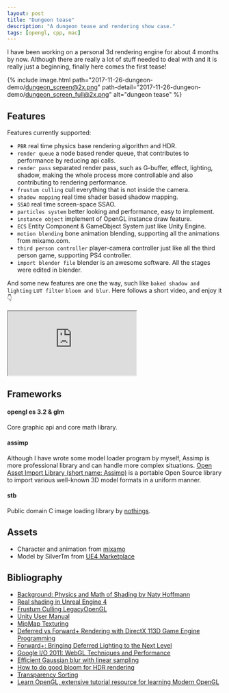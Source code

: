 ```yaml
---
layout: post
title: "Dungeon tease"
description: "A dungeon tease and rendering show case."
tags: [opengl, cpp, mac]
---
```


I have been working on a personal 3d rendering engine for about 4 months by now. Although there are really a lot of stuff needed to deal with and it is really just a beginning, finally here comes the first tease!

{% include image.html path="2017-11-26-dungeon-demo/dungeon_screen@2x.png" path-detail="2017-11-26-dungeon-demo/dungeon_screen_full@2x.png" alt="dungeon tease" %}

## Features

Features currently supported:

- `PBR` real time physics base rendering algorithm and HDR.
- `render queue` a node based render queue, that contributes to performance by reducing api calls.
- `render pass` separated render pass, such as G-buffer, effect, lighting, shadow, making the whole process more controllable and also contributing to rendering performance.
- `frustum culling` cull everything that is not inside the camera.
- `shadow mapping` real time shader based shadow mapping.
- `SSAO` real time screen-space SSAO.
- `particles system` better looking and performance, easy to implement.
- `instance object` implement of OpenGL instance draw feature.
- `ECS` Entity Component & GameObject System just like Unity Engine.
- `motion blending` bone animation blending, supporting all the animations from mixamo.com.
- `third person controller` player-camera controller just like all the third person game, supporting PS4 controller.
- `import blender file` blender is an awesome software. All the stages were edited in blender.

And some new features are one the way, such like `baked shadow and lighting` `LUT filter` `bloom and blur`.
Here follows a short video, and enjoy it :point_down:

<div class="embed-responsive embed-responsive-16by9">
<iframe src="https://www.youtube.com/embed/Hp1O_UeuIm8?loop=1&playlist=Hp1O_UeuIm8&modestbranding=1&autohide=1&showinfo=0&controls=0" allowfullscreen></iframe>
</div>

## Frameworks

#### opengl es 3.2 & glm

Core graphic api and core math library.

#### assimp

Although I have wrote some model loader program by myself, Assimp is more professional library and can handle more complex situations. [Open Asset Import Library (short name: Assimp)](http://assimp.sourceforge.net) is a portable Open Source library to import various well-known 3D model formats in a uniform manner.

#### stb

Public domain C image loading library by [nothings](http://nothings.org).

## Assets

- Character and animation from [mixamo](https://www.mixamo.com)
- Model by SilverTm from [UE4 Marketplace](https://www.unrealengine.com/marketplace)

## Bibliography
- [Background: Physics and Math of Shading by Naty Hoffmann](http://blog.selfshadow.com/publications/s2013-shading-course/hoffman/s2013_pbs_physics_math_notes.pdf)
- [Real shading in Unreal Engine 4](http://blog.selfshadow.com/publications/s2013-shading-course/karis/s2013_pbs_epic_notes_v2.pdf)
- [Frustum Culling LegacyOpenGL](https://gdbooks.gitbooks.io/legacyopengl/Chapter8/frustum.html)
- [Unity User Manual](https://docs.unity3d.com/Manual/index.html)
- [MipMap Texturing](https://graphics.ethz.ch/teaching/former/vc_master_06/Downloads/Mipmaps_1.pdf)
- [Deferred vs Forward+ Rendering with DirectX 113D Game Engine Programming](https://www.3dgep.com/forward-plus/)
- [Forward+: Bringing Deferred Lighting to the Next Level](https://takahiroharada.files.wordpress.com/2015/04/forward_plus.pdf)
- [Google I/O 2011: WebGL Techniques and Performance](https://www.youtube.com/watch?v=rfQ8rKGTVlg)
- [Efficient Gaussian blur with linear sampling](http://rastergrid.com/blog/2010/09/efficient-gaussian-blur-with-linear-sampling/)
- [How to do good bloom for HDR rendering](http://kalogirou.net/2006/05/20/how-to-do-good-bloom-for-hdr-rendering/)
- [Transparency Sorting](https://www.khronos.org/opengl/wiki/Transparency_Sorting)
- [Learn OpenGL, extensive tutorial resource for learning Modern OpenGL](https://learnopengl.com)
